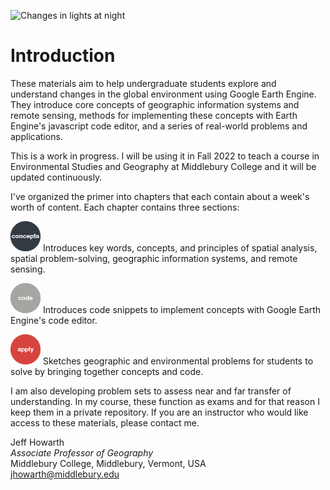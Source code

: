 ![Changes in lights at night](https://geography.middlebury.edu/GEOG0150/images/noyabrsk.png) 

# Introduction  

These materials aim to help undergraduate students explore and understand changes in the global environment using Google Earth Engine. They introduce core concepts of geographic information systems and remote sensing, methods for implementing these concepts with Earth Engine's javascript code editor, and a series of real-world problems and applications.   

This is a work in progress. I will be using it in Fall 2022 to teach a course in Environmental Studies and Geography at Middlebury College and it will be updated continuously.  

I've organized the primer into chapters that each contain about a week's worth of content. Each chapter contains three sections:  

![concepts](images/concepts.png) Introduces key words, concepts, and principles of spatial analysis, spatial problem-solving, geographic information systems, and remote sensing.   

![code](images/code.png)  Introduces code snippets to implement concepts with Google Earth Engine's code editor.  

![apply](images/apply.png)  Sketches geographic and environmental problems for students to solve by bringing together concepts and code.  

I am also developing problem sets to assess near and far transfer of understanding. In my course, these function as exams and for that reason I keep them in a private repository. If you are an instructor who would like access to these materials, please contact me.  

Jeff Howarth  
_Associate Professor of Geography_  
Middlebury College, Middlebury, Vermont, USA  
jhowarth@middlebury.edu    
